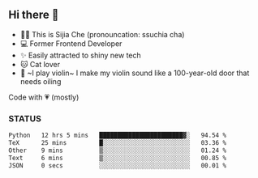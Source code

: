 ## Hi there 👋

- 🙋‍♀️ This is Sijia Che (pronouncation: ssuchia cha)
- 💻 Former Frontend Developer
- ✨ Easily attracted to shiny new tech
- 🐱 Cat lover
- 🌟 ~I play violin~ I make my violin sound like a 100-year-old door that needs oiling

Code with 💗 (mostly)

### STATUS
<!--START_SECTION:waka-->

```txt
Python   12 hrs 5 mins   ███████████████████████▓░   94.54 %
TeX      25 mins         █░░░░░░░░░░░░░░░░░░░░░░░░   03.36 %
Other    9 mins          ▒░░░░░░░░░░░░░░░░░░░░░░░░   01.24 %
Text     6 mins          ▒░░░░░░░░░░░░░░░░░░░░░░░░   00.85 %
JSON     0 secs          ░░░░░░░░░░░░░░░░░░░░░░░░░   00.01 %
```

<!--END_SECTION:waka-->
